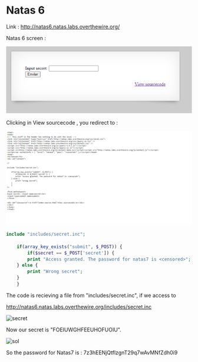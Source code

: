 # Natas 6

Link : http://natas6.natas.labs.overthewire.org/

Natas 6 screen :

<img src="imgs/natas6.PNG" alt="Natas6 screen">

Clicking in View sourcecode , you redirect to :

<img src="imgs/natas6_source.PNG" alt="n6 source">


```php
include "includes/secret.inc";

    if(array_key_exists("submit", $_POST)) {
        if($secret == $_POST['secret']) {
        print "Access granted. The password for natas7 is <censored>";
    } else {
        print "Wrong secret";
    }
    }
```
The code is recieving a file from "includes/secret.inc", if we access to 

http://natas6.natas.labs.overthewire.org/includes/secret.inc 

<img src="natas6_secret.PNG" alt="secret">

Now our secret is "FOEIUWGHFEEUHOFUOIU".

<img src="natas6_sol.PNG" alt="sol">


So the password for Natas7 is : 7z3hEENjQtflzgnT29q7wAvMNfZdh0i9